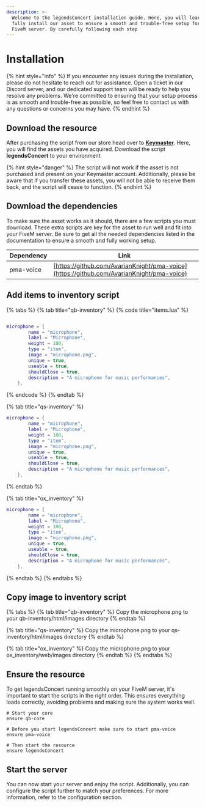 ```yaml
---
description: >-
  Welcome to the legendsConcert installation guide. Here, you will learn how to
  fully install our asset to ensure a smooth and trouble-free setup for your
  FiveM server. By carefully following each step
---
```


# Installation

{% hint style="info" %}
If you encounter any issues during the installation, please do not hesitate to reach out for assistance. Open a ticket in our Discord server, and our dedicated support team will be ready to help you resolve any problems. We're committed to ensuring that your setup process is as smooth and trouble-free as possible, so feel free to contact us with any questions or concerns you may have.
{% endhint %}

## Download the resource

After purchasing the script from our store head over to [**Keymaster**](https://keymaster.fivem.net/asset-grants). Here, you will find the assets you have acquired. Download the script **legendsConcert** to your environment

{% hint style="danger" %}
The script will not work if the asset is not purchased and present on your Keymaster account. Additionally, please be aware that if you transfer these assets, you will not be able to receive them back, and the script will cease to function.
{% endhint %}

## Download the dependencies

To make sure the asset works as it should, there are a few scripts you must download. These extra scripts are key for the asset to run well and fit into your FiveM server. Be sure to get all the needed dependencies listed in the documentation to ensure a smooth and fully working setup.

| Dependency | Link                                                                                     |
| ---------- | ---------------------------------------------------------------------------------------- |
| pma-voice  | [https://github.com/AvarianKnight/pma-voice](https://github.com/AvarianKnight/pma-voice) |

## Add items to inventory script

{% tabs %}
{% tab title="qb-inventory" %}
{% code title="items.lua" %}
```lua

microphone = {
		name = "microphone",
		label = "Microphone",
		weight = 100,
		type = "item",
		image = "microphone.png",
		unique = true,
		useable = true,
		shouldClose = true,
		description = "A microphone for music performances",
	},
```
{% endcode %}
{% endtab %}

{% tab title="qs-inventory" %}
```lua
microphone = {
		name = "microphone",
		label = "Microphone",
		weight = 100,
		type = "item",
		image = "microphone.png",
		unique = true,
		useable = true,
		shouldClose = true,
		description = "A microphone for music performances",
	},
```
{% endtab %}

{% tab title="ox_inventory" %}
```lua
microphone = {
		name = "microphone",
		label = "Microphone",
		weight = 100,
		type = "item",
		image = "microphone.png",
		unique = true,
		useable = true,
		shouldClose = true,
		description = "A microphone for music performances",
	},		
```
{% endtab %}
{% endtabs %}

## Copy image to inventory script

{% tabs %}
{% tab title="qb-inventory" %}
Copy the microphone.png to your qb-inventory/html/images directory
{% endtab %}

{% tab title="qs-inventory" %}
Copy the microphone.png to your qs-inventory/html/images directory
{% endtab %}

{% tab title="ox_inventory" %}
Copy the microphone.png to your ox\_inventory/web/images directory
{% endtab %}
{% endtabs %}

## Ensure the resource

To get legendsConcert running smoothly on your FiveM server, it's important to start the scripts in the right order. This ensures everything loads correctly, avoiding problems and making sure the system works well.

```
# Start your core
ensure qb-core

# Before you start legendsConcert make sure to start pma-voice
ensure pma-voice

# Then start the resource
ensure legendsConcert
```

## Start the server

You can now start your server and enjoy the script. Additionally, you can configure the script further to match your preferences. For more information, refer to the configuration section.
